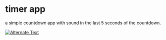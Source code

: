 # timer app

a simple countdown app with sound in the last 5 seconds of the countdown.

[![Alternate Text]({[image-url](https://drive.google.com/file/d/1fq8pTar8AGLacjSphxHGiYHxYdDXJAvT/view?usp=sharing)})]({[video-url](https://drive.google.com/file/d/1fq8pTar8AGLacjSphxHGiYHxYdDXJAvT/view?usp=sharing)https://drive.google.com/file/d/1fq8pTar8AGLacjSphxHGiYHxYdDXJAvT/view?usp=sharing} "Video of App")

